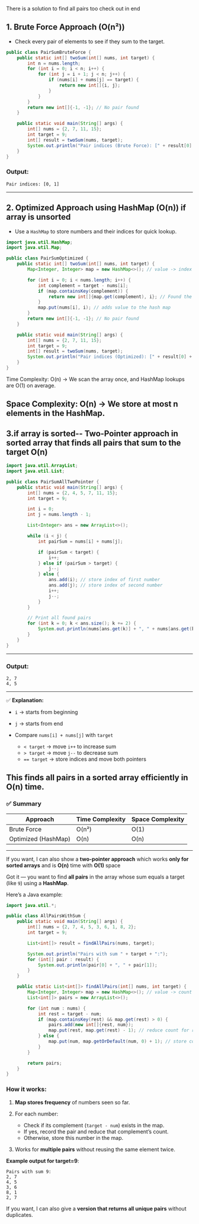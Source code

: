 There is a solution to find all pairs too check out in end

## 1. Brute Force Approach (O(n²))

* Check every pair of elements to see if they sum to the target.

```java
public class PairSumBruteForce {
    public static int[] twoSum(int[] nums, int target) {
        int n = nums.length;
        for (int i = 0; i < n; i++) {
            for (int j = i + 1; j < n; j++) {
                if (nums[i] + nums[j] == target) {
                    return new int[]{i, j};
                }
            }
        }
        return new int[]{-1, -1}; // No pair found
    }

    public static void main(String[] args) {
        int[] nums = {2, 7, 11, 15};
        int target = 9;
        int[] result = twoSum(nums, target);
        System.out.println("Pair indices (Brute Force): [" + result[0] + ", " + result[1] + "]");
    }
}
```
### Output:

```
Pair indices: [0, 1]
```

---

## 2. Optimized Approach using HashMap (O(n))  if array is unsorted

* Use a `HashMap` to store numbers and their indices for quick lookup.

```java
import java.util.HashMap;
import java.util.Map;

public class PairSumOptimized {
    public static int[] twoSum(int[] nums, int target) {
        Map<Integer, Integer> map = new HashMap<>(); // value -> index

        for (int i = 0; i < nums.length; i++) {
            int complement = target - nums[i];
            if (map.containsKey(complement)) {
                return new int[]{map.get(complement), i}; // Found the pair
            }
            map.put(nums[i], i); // adds value to the hash map
        }
        return new int[]{-1, -1}; // No pair found
    }

    public static void main(String[] args) {
        int[] nums = {2, 7, 11, 15};
        int target = 9;
        int[] result = twoSum(nums, target);
        System.out.println("Pair indices (Optimized): [" + result[0] + ", " + result[1] + "]");
    }
}
```

Time Complexity: O(n) → We scan the array once, and HashMap lookups are O(1) on average.

Space Complexity: O(n) → We store at most n elements in the HashMap.
---
## 3.if array is sorted-- Two-Pointer approach in sorted array that finds **all pairs that sum to the target**  O(n)

```java
import java.util.ArrayList;
import java.util.List;

public class PairSumAllTwoPointer {
    public static void main(String[] args) {
        int[] nums = {2, 4, 5, 7, 11, 15};
        int target = 9;

        int i = 0;
        int j = nums.length - 1;

        List<Integer> ans = new ArrayList<>();

        while (i < j) {
            int pairSum = nums[i] + nums[j];

            if (pairSum < target) {
                i++;
            } else if (pairSum > target) {
                j--;
            } else {
                ans.add(i); // store index of first number
                ans.add(j); // store index of second number
                i++;
                j--;
            }
        }

        // Print all found pairs
        for (int k = 0; k < ans.size(); k += 2) {
            System.out.println(nums[ans.get(k)] + ", " + nums[ans.get(k + 1)]);
        }
    }
}
```

---

### Output:

```
2, 7
4, 5
```

---

✅ **Explanation:**

* `i` → starts from beginning
* `j` → starts from end
* Compare `nums[i] + nums[j]` with `target`

  * `< target` → move `i++` to increase sum
  * `> target` → move `j--` to decrease sum
  * `== target` → store indices and move both pointers

This finds **all pairs in a sorted array** efficiently in **O(n)** time.
---

### ✅ Summary

| Approach            | Time Complexity | Space Complexity |
| ------------------- | --------------- | ---------------- |
| Brute Force         | O(n²)           | O(1)             |
| Optimized (HashMap) | O(n)            | O(n)             |

---

If you want, I can also show a **two-pointer approach** which works **only for sorted arrays** and is **O(n)** time with **O(1)** space

Got it — you want to find **all pairs** in the array whose sum equals a target (like `9`) using a **HashMap**.

Here’s a Java example:

```java
import java.util.*;

public class AllPairsWithSum {
    public static void main(String[] args) {
        int[] nums = {2, 7, 4, 5, 3, 6, 1, 8, 2};
        int target = 9;

        List<int[]> result = findAllPairs(nums, target);

        System.out.println("Pairs with sum " + target + ":");
        for (int[] pair : result) {
            System.out.println(pair[0] + ", " + pair[1]);
        }
    }

    public static List<int[]> findAllPairs(int[] nums, int target) {
        Map<Integer, Integer> map = new HashMap<>(); // value -> count
        List<int[]> pairs = new ArrayList<>();

        for (int num : nums) {
            int rest = target - num;
            if (map.containsKey(rest) && map.get(rest) > 0) {
                pairs.add(new int[]{rest, num});
                map.put(rest, map.get(rest) - 1); // reduce count for rest
            } else {
                map.put(num, map.getOrDefault(num, 0) + 1); // store count
            }
        }

        return pairs;
    }
}
```

### How it works:

1. **Map stores frequency** of numbers seen so far.
2. For each number:

   * Check if its complement (`target - num`) exists in the map.
   * If yes, record the pair and reduce that complement’s count.
   * Otherwise, store this number in the map.
3. Works for **multiple pairs** without reusing the same element twice.

**Example output for target=9**:

```
Pairs with sum 9:
2, 7
4, 5
3, 6
8, 1
2, 7
```

If you want, I can also give a **version that returns all unique pairs** without duplicates.


